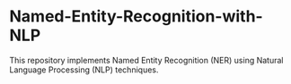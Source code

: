 # Named-Entity-Recognition-with-NLP
This repository implements Named Entity Recognition (NER) using Natural Language Processing (NLP) techniques.
